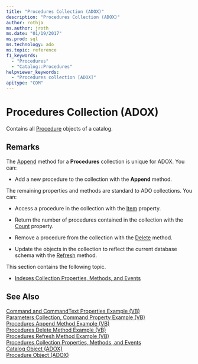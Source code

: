 ```yaml
---
title: "Procedures Collection (ADOX)"
description: "Procedures Collection (ADOX)"
author: rothja
ms.author: jroth
ms.date: "01/19/2017"
ms.prod: sql
ms.technology: ado
ms.topic: reference
f1_keywords:
  - "Procedures"
  - "Catalog::Procedures"
helpviewer_keywords:
  - "Procedures collection [ADOX]"
apitype: "COM"
---
```

# Procedures Collection (ADOX)
Contains all [Procedure](./procedure-object-adox.md) objects of a catalog.  
  
## Remarks  
 The [Append](./append-method-adox-procedures.md) method for a **Procedures** collection is unique for ADOX. You can:  
  
-   Add a new procedure to the collection with the **Append** method.  
  
 The remaining properties and methods are standard to ADO collections. You can:  
  
-   Access a procedure in the collection with the [Item](../ado-api/item-property-ado.md) property.  
  
-   Return the number of procedures contained in the collection with the [Count](../ado-api/count-property-ado.md) property.  
  
-   Remove a procedure from the collection with the [Delete](./delete-method-adox-collections.md) method.  
  
-   Update the objects in the collection to reflect the current database schema with the [Refresh](../ado-api/refresh-method-ado.md) method.  
  
 This section contains the following topic.  
  
-   [Indexes Collection Properties, Methods, and Events](./indexes-collection-properties-methods-and-events.md)  
  
## See Also  
 [Command and CommandText Properties Example (VB)](./command-and-commandtext-properties-example-vb.md)   
 [Parameters Collection, Command Property Example (VB)](./parameters-collection-command-property-example-vb.md)   
 [Procedures Append Method Example (VB)](./procedures-append-method-example-vb.md)   
 [Procedures Delete Method Example (VB)](./procedures-delete-method-example-vb.md)   
 [Procedures Refresh Method Example (VB)](./procedures-refresh-method-example-vb.md)   
 [Procedures Collection Properties, Methods, and Events](./procedures-collection-properties-methods-and-events.md)   
 [Catalog Object (ADOX)](./catalog-object-adox.md)   
 [Procedure Object (ADOX)](./procedure-object-adox.md)